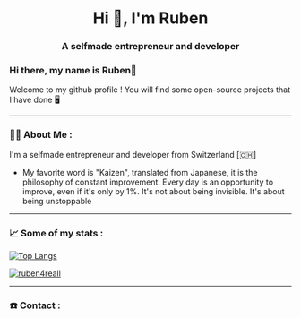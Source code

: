 <h1 align="center">Hi 👋, I'm Ruben</h1>
<h3 align="center">A selfmade entrepreneur and developer</h3>

### Hi there, my name is Ruben👋

Welcome to my github profile ! You will find some open-source projects that I have done :desktop_computer:

---

### :man_technologist: About Me :
I'm a selfmade entrepreneur and developer from Switzerland [:switzerland:]

- My favorite word is "Kaizen", translated from Japanese, it is the philosophy of constant improvement. Every day is an opportunity to improve, even if it's only by 1%.
It's not about being invisible. It's about being unstoppable 

---

### :chart_with_upwards_trend: Some of my stats :

[![Top Langs](https://github-readme-stats-git-masterrstaa-rickstaa.vercel.app/api/top-langs/?username=ruben4reall&layout=compact&theme=default)](https://github.com/anuraghazra/github-readme-stats)

<p align="left"> <a href="https://github.com/ryo-ma/github-profile-trophy"><img src="https://github-profile-trophy.vercel.app/?username=ruben4reall" alt="ruben4reall" /></a> </p>

---

### :phone: Contact : 



